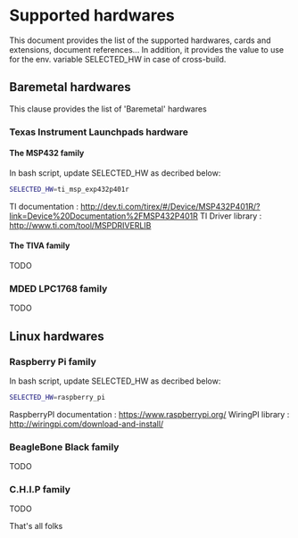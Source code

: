 # Supported hardwares #

This document provides the list of the supported hardwares, cards and extensions, document references...
In addition, it provides the value to use for the env. variable SELECTED_HW in case of cross-build.


## Baremetal hardwares
This clause provides the list of 'Baremetal' hardwares

### Texas Instrument Launchpads hardware

#### The MSP432 family

In bash script, update SELECTED_HW as decribed below:

  ```bash
  SELECTED_HW=ti_msp_exp432p401r
  ```
  
TI documentation  : http://dev.ti.com/tirex/#/Device/MSP432P401R/?link=Device%20Documentation%2FMSP432P401R
TI Driver library : http://www.ti.com/tool/MSPDRIVERLIB

#### The TIVA family

TODO

### MDED LPC1768 family

TODO

## Linux hardwares

### Raspberry Pi family

In bash script, update SELECTED_HW as decribed below:

  ```bash
  SELECTED_HW=raspberry_pi
  ```
  
RaspberryPI documentation : https://www.raspberrypi.org/
WiringPI library          : http://wiringpi.com/download-and-install/

### BeagleBone Black family

TODO

### C.H.I.P family

TODO

That's all folks
